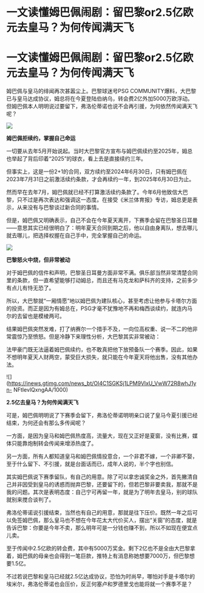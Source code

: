 # 一文读懂姆巴佩闹剧：留巴黎or2.5亿欧元去皇马？为何传闻满天飞

# 一文读懂姆巴佩闹剧：留巴黎or2.5亿欧元去皇马？为何传闻满天飞

姆巴佩与皇马的绯闻再次甚嚣尘上。巴黎球迷号PSG
COMMUNITY爆料，大巴黎已与皇马达成协议，姆总将在今夏登陆伯纳乌，转会费2亿外加5000万欧浮动。但姆巴佩本人明明说过要留下，弗洛伦蒂诺也说不会再引援，为何依然传闻满天飞呢？

![](https://inews.gtimg.com/news_bt/O5vczG_HZWWbIIpcEuaO7BCGkhHt7PJglEUSTnJC2RbM0AA/1000)

**姆巴佩拒续约，掌握自己命运**

一切要从去年5月开始说起。当时大巴黎官方宣布与姆巴佩续约至2025年，姆总也举起了背后印着“2025”的球衣，看上去是直接续约三年。

但事实上，这是一份2+1的合同，双方续约至2024年6月30日，只有姆巴佩在2023年7月31日之前激活续约条款，才会再续约一年，到2025年6月30日为止。

然而早在去年7月，姆巴佩就已经不打算激活续约条款了。今年6月他致信大巴黎，只不过是再次表达和强调这一态度。在接受《米兰体育报》专访，姆总更是表示，从来没有与巴黎谈过新合同的事情。

但是，姆巴佩又明确表示，自己不会在今年夏天离开，下赛季会留在巴黎圣日耳曼——意思其实已经很明白了：明年夏天合同到期之后，他以自由身离队，想去哪儿就去哪儿，把选择权握在自己手中，完全掌握自己的命运。

![](https://inews.gtimg.com/news_bt/OhCc_oEYQ5gtq4qcGorewe0xs11MTtc_LBDmqlSrlGmSUAA/1000)

**巴黎怒火中烧，但非常被动**

对于姆巴佩的信件和声明，巴黎圣日耳曼方面非常不满。俱乐部当然非常清楚合同里的条款，但一直希望能够打动姆总，而且还有马克龙和萨科齐的支持，之前多少有点儿有恃无恐了。

所以，大巴黎就“一厢情愿”地以姆巴佩为建队核心，甚至考虑让他参与卡塔尔方面的投资。而正是因为有姆总在，PSG才毫不犹豫地不再和梅西谈续约，就连内马尔的去留也是模棱两可。

结果姆巴佩突然发难，打了纳赛尔一个措手不及，一向位高权重、说一不二的他非常震惊乃至愤怒。但是冷静下来理性分析，大巴黎其实非常被动：

法甲豪门既无法逼着姆巴佩续约，也不敢真把他下放预备队一个赛季。因此，如果不想明年夏天人财两空，蒙受巨大损失，就只能在今年夏天将他出售，没有其他办法。

![](https://inews.gtimg.com/news_bt/Ol4C1SGKSj1LPM9VlxU_VwW72R8whJ1yn-
NFtIevlQxngAA/1000)

**2.5亿去皇马？为何传闻满天飞**

可是，姆巴佩明明说了下赛季会留下，弗洛伦蒂诺明明亲口说了皇马今夏引援已经结束，为何还会有那么多传闻呢？

一方面，是因为皇马和姆巴佩热度高，流量大，现在又正好是夏窗，没有比赛，媒体只能靠炮制转会传闻来增添热度了。

另一方面，所有人都知道皇马和姆巴佩情投意合，一个非君不嫁，一个非卿不娶，至于什么留下、不引援，就是台面话而已，成年人说的，半个字也别信。

其实姆巴佩说下赛季留队，有自己的用意。除了可以拿忠诚奖金之外，首先撇清自己并非因受到皇马的诱惑而抛弃巴黎，还要留下的，但若巴黎非要卖我，那就不是我的问题。其次是表明态度：自己宁可再留一年，就是为了明年去皇马，别的球队就别来搅合谈判了。

弗洛伦蒂诺说引援结束，当然也有自己的用意，那就是往下压价。既然一年之后可以免签姆巴佩，那么皇马也不想在今年花太大代价买人，摆出“关窗”的态度，就是告诉巴黎：你要是今年不卖，那么明年可是一分钱也赚不到，所以不如现在便宜点儿卖。

至于传闻中2.5亿欧的转会费，其中有5000万奖金。剩下2亿也不是全由大巴黎拿着，姆巴佩的母亲也会得到一笔巨款，推特上有消息称她想要7000万，但巴黎想要1.5亿。

不过若说巴黎和皇马已经就2.5亿达成协议，恐怕为时尚早，哪怕对手是卡塔尔的埃米尔，弗洛伦蒂诺也会压价，反正何塞卢和罗德里戈也能将就一个赛季不是？

